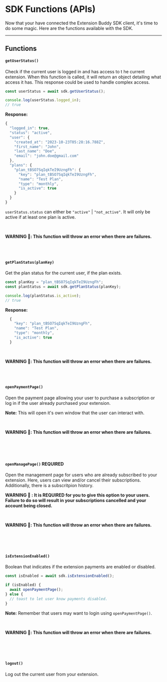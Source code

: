 # SDK Functions (APIs)

Now that your have connected the Extension Buddy SDK client, it's time to do some magic. Here are the functions available with the SDK.

<hr>

## Functions

#### `getUserStatus()`

Check if the current user is logged in and has access to t he current extension. When this function is called, it will return an object detailing what access it has. This response could be used to handle complex access.

```javascript
const userStatus = await sdk.getUserStatus();

console.log(userStatus.logged_in); 
// true
```
<b>Response:</b>
```javascript
{
  "logged_in": true,
  "status": "active",
  "user": {
    "created_at": "2023-10-23T05:28:16.788Z",
    "first_name": "John",
    "last_name": "Doe",
    "email": "john.doe@gmail.com"
  },
  "plans": {
    "plan_tBSO7SqIqkTeI9UzngFh": {
      "key": "plan_tBSO7SqIqkTeI9UzngFh",
      "name": "Test Plan",
      "type": "monthly",
      "is_active": true
    }
  }
}
```

`userStatus.status` can either be `"active"` | `"not_active"`. It will only be active if at least one plan is active.

<br>

<b>WARNING 🚨: This function will throw an error when there are failures.</b>

<br><br>

#### `getPlanStatus(planKey)`

Get the plan status for the current user, if the plan exists.

```javascript
const planKey = "plan_tBSO7SqIqkTeI9UzngFh";
const planStatus = await sdk.getPlanStatus(planKey);

console.log(planStatus.is_active); 
// true
```
<b>Response:</b>
```javascript
  {
    "key": "plan_tBSO7SqIqkTeI9UzngFh",
    "name": "Test Plan",
    "type": "monthly",
    "is_active": true
  }
```
<br>

<b>WARNING 🚨: This function will throw an error when there are failures.</b>

<br><br>

#### `openPaymentPage()`

Open the payment page allowing your user to purchase a subscription or log in if the user already purchased your extension. 

<b>Note:</b> This will open it's own window that the user can interact with.

<br>

<b>WARNING 🚨: This function will throw an error when there are failures.</b>

<br><br><br>

#### `openManagePage()` REQUIRED

Open the management page for users who are already subscribed to your extension. Here, users can view and/or cancel their subscriptions. Additionally, there is a subscritpion history.

<b>WARNING 🚨 : It is REQUIRED for you to give this option to your users. Failure to do so will result in your subscriptions cancelled and your account being closed.</b>

<br>

<b>WARNING 🚨: This function will throw an error when there are failures.</b>

<br><br><br>

#### `isExtensionEnabled()`

Boolean that indicates if the extension payments are enabled or disabled.

```javascript
const isEnabled = await sdk.isExtensionEnabled();

if (isEnabled) {
  await openPaymentPage();
} else {
  // toast to let user know payments disabled.
}
```
<b>Note:</b> Remember that users may want to login using `openPaymentPage()`.

<br>

<b>WARNING 🚨: This function will throw an error when there are failures.</b>

<br><br><br>

#### `logout()`

Log out the current user from your extension.